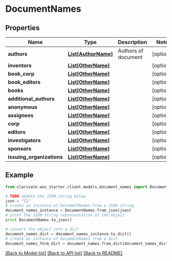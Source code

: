 # DocumentNames


## Properties

Name | Type | Description | Notes
------------ | ------------- | ------------- | -------------
**authors** | [**List[AuthorName]**](AuthorName.md) | Authors of document | [optional] 
**inventors** | [**List[OtherName]**](OtherName.md) |  | [optional] 
**book_corp** | [**List[OtherName]**](OtherName.md) |  | [optional] 
**book_editors** | [**List[OtherName]**](OtherName.md) |  | [optional] 
**books** | [**List[OtherName]**](OtherName.md) |  | [optional] 
**additional_authors** | [**List[OtherName]**](OtherName.md) |  | [optional] 
**anonymous** | [**List[OtherName]**](OtherName.md) |  | [optional] 
**assignees** | [**List[OtherName]**](OtherName.md) |  | [optional] 
**corp** | [**List[OtherName]**](OtherName.md) |  | [optional] 
**editors** | [**List[OtherName]**](OtherName.md) |  | [optional] 
**investigators** | [**List[OtherName]**](OtherName.md) |  | [optional] 
**sponsors** | [**List[OtherName]**](OtherName.md) |  | [optional] 
**issuing_organizations** | [**List[OtherName]**](OtherName.md) |  | [optional] 

## Example

```python
from clarivate.wos_starter.client.models.document_names import DocumentNames

# TODO update the JSON string below
json = "{}"
# create an instance of DocumentNames from a JSON string
document_names_instance = DocumentNames.from_json(json)
# print the JSON string representation of the object
print DocumentNames.to_json()

# convert the object into a dict
document_names_dict = document_names_instance.to_dict()
# create an instance of DocumentNames from a dict
document_names_form_dict = document_names.from_dict(document_names_dict)
```
[[Back to Model list]](../README.md#documentation-for-models) [[Back to API list]](../README.md#documentation-for-api-endpoints) [[Back to README]](../README.md)


